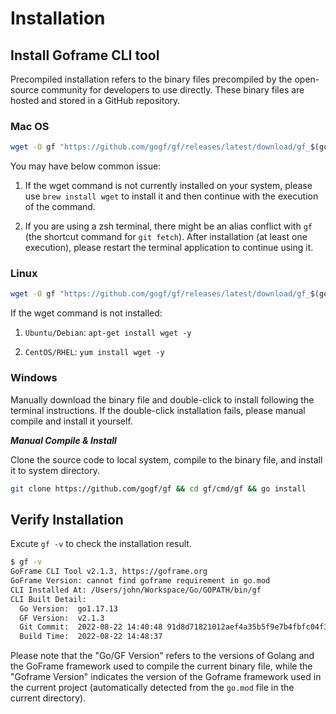 # Installation

## Install Goframe CLI tool

Precompiled installation refers to the binary files precompiled by the open-source community for developers to use directly. These binary files are hosted and stored in a GitHub repository.

### Mac OS

```bash
wget -O gf "https://github.com/gogf/gf/releases/latest/download/gf_$(go env GOOS)_$(go env GOARCH)" && chmod +x gf && ./gf install -y && rm ./gf
```

You may have below common issue:

1. If the wget command is not currently installed on your system, please use `brew install wget` to install it and then continue with the execution of the command.

2. If you are using a zsh terminal, there might be an alias conflict with `gf` (the shortcut command for `git fetch`). After installation (at least one execution), please restart the terminal application to continue using it.

### Linux

```bash
wget -O gf "https://github.com/gogf/gf/releases/latest/download/gf_$(go env GOOS)_$(go env GOARCH)" && chmod +x gf && ./gf install -y && rm ./gf
```

If the wget command is not installed:

1. `Ubuntu/Debian`: `apt-get install wget -y`

2. `CentOS/RHEL`: `yum install wget -y`

### Windows

Manually download the binary file and double-click to install following the terminal instructions. If the double-click installation fails, please manual compile and install it yourself.

***Manual Compile & Install***

Clone the source code to local system, compile to the binary file, and install it to system directory.

```bash
git clone https://github.com/gogf/gf && cd gf/cmd/gf && go install
```

## Verify Installation

Excute `gf -v` to check the installation result.

```bash
$ gf -v
GoFrame CLI Tool v2.1.3, https://goframe.org
GoFrame Version: cannot find goframe requirement in go.mod
CLI Installed At: /Users/john/Workspace/Go/GOPATH/bin/gf
CLI Built Detail:
  Go Version:  go1.17.13
  GF Version:  v2.1.3
  Git Commit:  2022-08-22 14:40:48 91d8d71821012aef4a35b5f9e7b4fbfc04f3ffe7
  Build Time:  2022-08-22 14:48:37
```

Please note that the "Go/GF Version" refers to the versions of Golang and the GoFrame framework used to compile the current binary file, while the "Goframe Version" indicates the version of the Goframe framework used in the current project (automatically detected from the `go.mod` file in the current directory).
